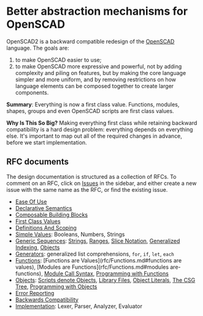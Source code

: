 # Better abstraction mechanisms for OpenSCAD
OpenSCAD2 is a backward compatible redesign of the [OpenSCAD](http://openscad.org/) language.
The goals are:
 1. to make OpenSCAD easier to use;
 2. to make OpenSCAD more expressive and powerful, not by adding complexity and piling on features, but by making the core language simpler and more uniform, and by removing restrictions on how language elements can be composed together to create larger components.

**Summary**: Everything is now a first class value. Functions, modules, shapes, groups and even OpenSCAD scripts are first class values.

**Why Is This So Big?** Making everything first class while retaining backward compatibility is a hard design problem: everything depends on everything else. It's important to map out all of the required changes in advance, before we start implementation.

## RFC documents
The design documentation is structured as a collection of RFCs.
To comment on an RFC, click on [Issues](//github.com/doug-moen/openscad2/issues)
in the sidebar, and either create a new issue with the same name as the RFC, or find the existing issue.
* [Ease Of Use](rfc/Ease_Of_Use.md)
* [Declarative Semantics](rfc/Declarative_Semantics.md)
* [Composable Building Blocks](rfc/Composable_Building_Blocks.md)
* [First Class Values](rfc/First_Class_Values.md)
* [Definitions And Scoping](rfc/Definitions_And_Scoping.md)
* [Simple Values](rfc/Simple_Values.md): Booleans, Numbers, Strings
* [Generic Sequences](rfc/Sequences.md):
    [Strings](rfc/Sequences.md#strings),
    [Ranges](rfc/Sequences.md#ranges),
    [Slice Notation](rfc/Sequences.md#slice-notation),
    [Generalized Indexing](rfc/Sequences.md#generalized-indexing-using-an-index-vector),
    [Objects](rfc/Sequences.md#objects)
* [Generators](rfc/Generators.md): generalized list comprehensions, `for`, `if`, `let`, `each`
* [Functions](rfc/Functions.md):
    [Functions are Values](rfc/Functions.md#functions are values),
    [Modules are Functions](rfc/Functions.md#modules are-functions),
    [Module Call Syntax](rfc/Functions.md#module-call-syntax),
    [Programming with Functions](rfc/Functions.md#programming-with-functions)
* [Objects](rfc/Objects.md):
    [Scripts denote Objects](rfc/Objects.md#scripts-denote-objects),
    [Library Files](rfc/Objects.md#library-files),
    [Object Literals](rfc/Objects.md#object-literals),
    [The CSG Tree](rfc/Objects.md#object-literals),
    [Programming with Objects](rfc/Objects.md#jprogramming-with-objects)
* [Error Reporting](rfc/Error_Reporting.md)
* [Backwards Compatibility](rfc/Backwards_Compatibility.md)
* [Implementation](rfc/Implementation.md): Lexer, Parser, Analyzer, Evaluator
